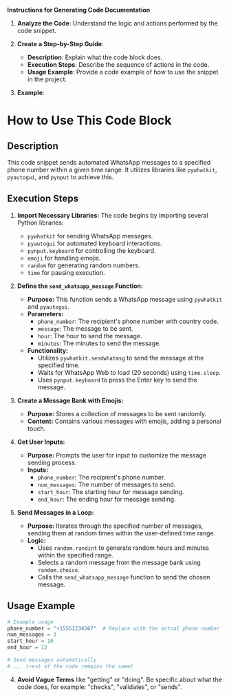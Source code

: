 **Instructions for Generating Code Documentation**

1. **Analyze the Code**: Understand the logic and actions performed by the code snippet.

2. **Create a Step-by-Step Guide**:
    - **Description**: Explain what the code block does.
    - **Execution Steps**: Describe the sequence of actions in the code.
    - **Usage Example**: Provide a code example of how to use the snippet in the project.

3. **Example**:

How to Use This Code Block
=========================================================================================

Description
-------------------------
This code snippet sends automated WhatsApp messages to a specified phone number within a given time range. It utilizes libraries like `pywhatkit`, `pyautogui`, and `pynput` to achieve this.

Execution Steps
-------------------------
1. **Import Necessary Libraries:** The code begins by importing several Python libraries:
    - `pywhatkit` for sending WhatsApp messages.
    - `pyautogui` for automated keyboard interactions.
    - `pynput.keyboard` for controlling the keyboard.
    - `emoji` for handling emojis.
    - `random` for generating random numbers.
    - `time` for pausing execution.

2. **Define the `send_whatsapp_message` Function:**
    - **Purpose:** This function sends a WhatsApp message using `pywhatkit` and `pyautogui`.
    - **Parameters:**
        - `phone_number`: The recipient's phone number with country code.
        - `message`: The message to be sent.
        - `hour`: The hour to send the message.
        - `minutes`: The minutes to send the message.
    - **Functionality:**
        - Utilizes `pywhatkit.sendwhatmsg` to send the message at the specified time.
        - Waits for WhatsApp Web to load (20 seconds) using `time.sleep`.
        - Uses `pynput.keyboard` to press the Enter key to send the message.

3. **Create a Message Bank with Emojis:**
    - **Purpose:** Stores a collection of messages to be sent randomly.
    - **Content:** Contains various messages with emojis, adding a personal touch.

4. **Get User Inputs:**
    - **Purpose:** Prompts the user for input to customize the message sending process.
    - **Inputs:**
        - `phone_number`: The recipient's phone number.
        - `num_messages`: The number of messages to send.
        - `start_hour`: The starting hour for message sending.
        - `end_hour`: The ending hour for message sending.

5. **Send Messages in a Loop:**
    - **Purpose:** Iterates through the specified number of messages, sending them at random times within the user-defined time range.
    - **Logic:**
        - Uses `random.randint` to generate random hours and minutes within the specified range.
        - Selects a random message from the message bank using `random.choice`.
        - Calls the `send_whatsapp_message` function to send the chosen message.

Usage Example
-------------------------

```python
# Example usage
phone_number = "+15551234567"  # Replace with the actual phone number
num_messages = 3
start_hour = 10
end_hour = 12

# Send messages automatically
# ... (rest of the code remains the same)
```

4. **Avoid Vague Terms** like "getting" or "doing". Be specific about what the code does, for example: "checks", "validates", or "sends".